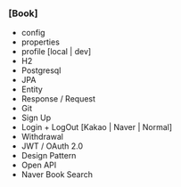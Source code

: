 ### [Book] 

- config
- properties
- profile [local | dev]
- H2
- Postgresql
- JPA
- Entity
- Response / Request
- Git
- Sign Up
- Login + LogOut [Kakao | Naver | Normal]
- Withdrawal
- JWT / OAuth 2.0
- Design Pattern
- Open API
- Naver Book Search 
 
